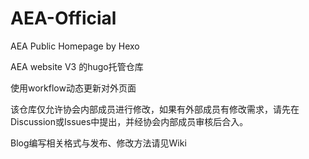 # AEA-Official

AEA Public Homepage by Hexo

AEA website V3 的hugo托管仓库

使用workflow动态更新对外页面

该仓库仅允许协会内部成员进行修改，如果有外部成员有修改需求，请先在Discussion或Issues中提出，并经协会内部成员审核后合入。

Blog编写相关格式与发布、修改方法请见Wiki